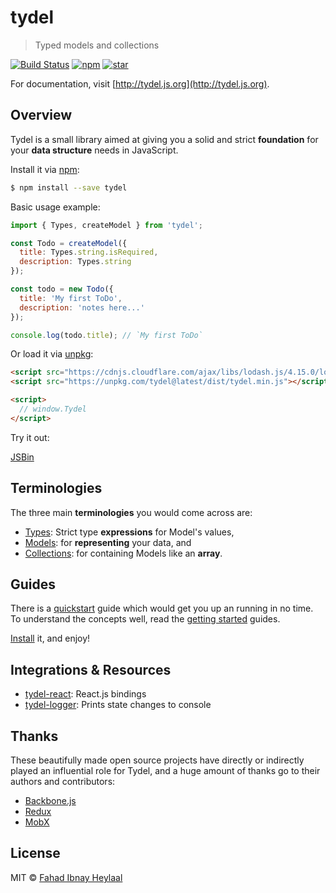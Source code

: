 # tydel
<!--{h1:.massive-header.-with-tagline}-->

> Typed models and collections

[![Build Status](https://img.shields.io/travis/fahad19/tydel/master.svg)](http://travis-ci.org/fahad19/tydel) [![npm](https://img.shields.io/npm/v/tydel.svg)](https://www.npmjs.com/package/tydel) [![star](https://img.shields.io/github/stars/fahad19/tydel.svg?style=social&label=Star)](https://github.com/fahad19/tydel)

For documentation, visit [http://tydel.js.org](http://tydel.js.org).

## Overview

Tydel is a small library aimed at giving you a solid and strict **foundation** for your **data structure** needs in JavaScript.

Install it via [npm](https://npmjs.com):

```sh
$ npm install --save tydel
```

Basic usage example:

```js
import { Types, createModel } from 'tydel';

const Todo = createModel({
  title: Types.string.isRequired,
  description: Types.string
});

const todo = new Todo({
  title: 'My first ToDo',
  description: 'notes here...'
});

console.log(todo.title); // `My first ToDo`
```

Or load it via [unpkg](https://unpkg.com):

```html
<script src="https://cdnjs.cloudflare.com/ajax/libs/lodash.js/4.15.0/lodash.min.js"></script>
<script src="https://unpkg.com/tydel@latest/dist/tydel.min.js"></script>

<script>
  // window.Tydel
</script>
```

Try it out:

<a class="jsbin-embed" href="http://jsbin.com/fudonovogi/embed?js,output">JSBin</a>

<script src="http://static.jsbin.com/js/embed.min.js?3.39.11"></script>

## Terminologies

The three main **terminologies** you would come across are:

* [Types](./docs/getting-started/types.md): Strict type **expressions** for Model's values,
* [Models](./docs/getting-started/models.md): for **representing** your data, and
* [Collections](./docs/getting-started/collections.md): for containing Models like an **array**.

## Guides

There is a [quickstart](./docs/intro/quickstart.md) guide which would get you up an running in no time. To understand the concepts well, read the [getting started](./docs/getting-started/types.md) guides.

[Install](./docs/intro/installation.md) it, and enjoy!

## Integrations & Resources

* [tydel-react](https://github.com/fahad19/tydel-react): React.js bindings
* [tydel-logger](https://github.com/fahad19/tydel-logger): Prints state changes to console

## Thanks

These beautifully made open source projects have directly or indirectly played an influential role for Tydel, and a huge amount of thanks go to their authors and contributors:

* [Backbone.js](http://backbonejs.org/)
* [Redux](https://redux.js.org/)
* [MobX](https://mobxjs.github.io/mobx/)

## License

MIT © [Fahad Ibnay Heylaal](http://fahad19.com)
